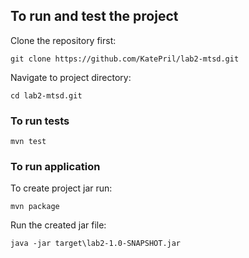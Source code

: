 ## To run and test the project 
Clone the repository first:
```
git clone https://github.com/KatePril/lab2-mtsd.git
```
Navigate to project directory:
```
cd lab2-mtsd.git
```
### To run tests 
```
mvn test
```
### To run application
To create project jar run:
```
mvn package
```
Run the created jar file:
```
java -jar target\lab2-1.0-SNAPSHOT.jar
```
